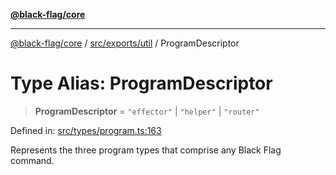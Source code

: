 [**@black-flag/core**](../../../../README.md)

***

[@black-flag/core](../../../../README.md) / [src/exports/util](../README.md) / ProgramDescriptor

# Type Alias: ProgramDescriptor

> **ProgramDescriptor** = `"effector"` \| `"helper"` \| `"router"`

Defined in: [src/types/program.ts:163](https://github.com/Xunnamius/black-flag/blob/6975ac4841c42ac3213d392b5cb06d13a72628a4/src/types/program.ts#L163)

Represents the three program types that comprise any Black Flag command.
